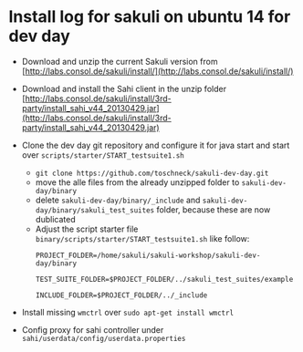 # Install log for sakuli on ubuntu 14 for dev day

* Download and unzip the current Sakuli version from [http://labs.consol.de/sakuli/install/](http://labs.consol.de/sakuli/install/)
* Download and install the Sahi client in the unzip folder [http://labs.consol.de/sakuli/install/3rd-party/install_sahi_v44_20130429.jar](http://labs.consol.de/sakuli/install/3rd-party/install_sahi_v44_20130429.jar) 
* Clone the dev day git repository and configure it for java start and start over `scripts/starter/START_testsuite1.sh`
  * `git clone https://github.com/toschneck/sakuli-dev-day.git`
  * move the alle files from the already unzipped folder to `sakuli-dev-day/binary`
  * delete `sakuli-dev-day/binary/_include` and `sakuli-dev-day/binary/sakuli_test_suites` folder, because these are now dublicated
  * Adjust the script starter file `binary/scripts/starter/START_testsuite1.sh` like follow:
    ```
    PROJECT_FOLDER=/home/sakuli/sakuli-workshop/sakuli-dev-day/binary
	
  	TEST_SUITE_FOLDER=$PROJECT_FOLDER/../sakuli_test_suites/example
	
    INCLUDE_FOLDER=$PROJECT_FOLDER/../_include
    ```
* Install missing `wmctrl` over `sudo apt-get install wmctrl`

* Config proxy for sahi controller under `sahi/userdata/config/userdata.properties`
